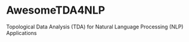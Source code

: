 # AwesomeTDA4NLP
Topological Data Analysis (TDA) for Natural Language Processing (NLP) Applications
